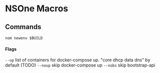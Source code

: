 # NSOne Maсros

## Commands

`nom newenv $BUILD`

#### Flags

`--up` list of containers for docker-compose up. "core dhcp data dns" by default (TODO) 
`--noup` skip docker-compose up
`--nobs` skip bootstrap-api


